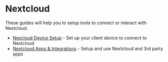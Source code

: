 # Nextcloud

These guides will help you to setup tools to connect or interact with Nextcloud.

- [Nexcloud Device Setup](./nextcloud-setup/) - Set up your client device to connect to Nextcloud
- [Nextcloud Apps & Integrations](./nextcloud-apps/) - Setup and use Nextcloud and 3rd party apps
